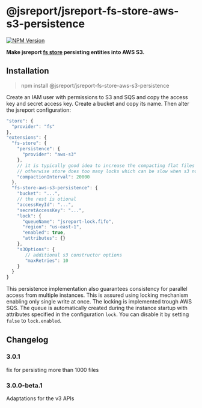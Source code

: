 # @jsreport/jsreport-fs-store-aws-s3-persistence
[![NPM Version](http://img.shields.io/npm/v/@jsreport/jsreport-fs-store-aws-s3-persistence.svg?style=flat-square)](https://npmjs.com/package/@jsreport/jsreport-fs-store-aws-s3-persistence)

**Make jsreport [fs store](https://jsreport.net/learn/fs-store) persisting entities into AWS S3.**

## Installation

> npm install @jsreport/jsreport-fs-store-aws-s3-persistence

Create an IAM user with permissions to S3 and SQS and copy the access key and secret access key.
Create a bucket and copy its name. Then alter the jsreport configuration:
```js
"store": {
  "provider": "fs"
},
"extensions": {
  "fs-store": {
    "persistence": {
      "provider": "aws-s3"
    },
    // it is typically good idea to increase the compacting flat files interval from 5000
    // otherwise store does too many locks which can be slow when s3 not in the same datacenter
    "compactionInterval": 20000
  },
  "fs-store-aws-s3-persistence": {
    "bucket": "...",
    // the rest is otional
    "accessKeyId": "...",
    "secretAccessKey": "...",
    "lock": {
      "queueName": "jsreport-lock.fifo",
      "region": "us-east-1",
      "enabled": true,
      "attributes": {}
    },
    "s3Options": {
       // additional s3 constructor options
       "maxRetries": 10
    }
  }
}
```

This persistence implementation also guarantees consistency for parallel access from multiple instances. This is assured using locking mechanism enabling only single write at once. The locking is implemented trough AWS SQS. The queue is automatically created during the instance startup with attributes specified in the configuration `lock`. You can disable it by setting `false` to `lock.enabled`.

## Changelog

### 3.0.1

fix for persisting more than 1000 files


### 3.0.0-beta.1

Adaptations for the v3 APIs
